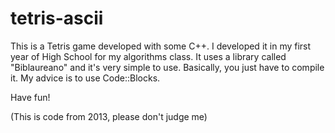 # tetris-ascii

This is a Tetris game developed with some C++. I developed it in my first year of High School for my algorithms class. 
It uses a library called "Biblaureano" and it's very simple to use. Basically, you just have to compile it.
My advice is to use Code::Blocks.

Have fun!

(This is code from 2013, please don't judge me)
